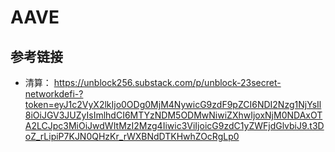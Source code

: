 # AAVE

## 参考链接
- 清算： https://unblock256.substack.com/p/unblock-23secret-networkdefi-?token=eyJ1c2VyX2lkIjo0ODg0MjM4NywicG9zdF9pZCI6NDI2Nzg1NjYsIl8iOiJGV3JUZyIsImlhdCI6MTYzNDM5ODMwNiwiZXhwIjoxNjM0NDAxOTA2LCJpc3MiOiJwdWItMzI2Mzg4Iiwic3ViIjoicG9zdC1yZWFjdGlvbiJ9.t3DoZ_rLipiP7KJN0QHzKr_rWXBNdDTKHwhZOcRgLp0  